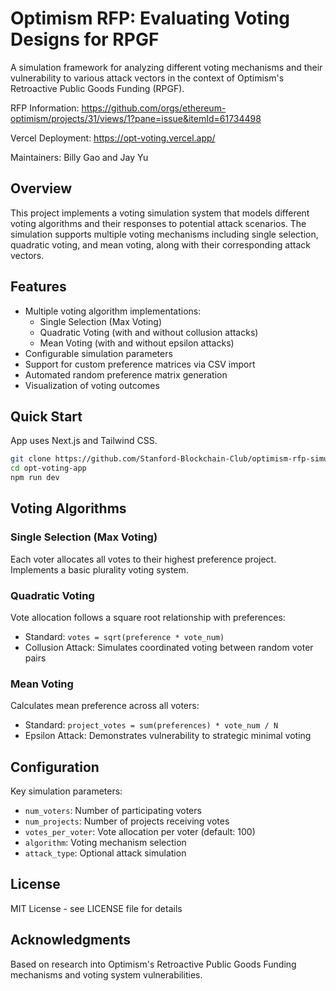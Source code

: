 # Optimism RFP: Evaluating Voting Designs for RPGF

A simulation framework for analyzing different voting mechanisms and their vulnerability to various attack vectors in the context of Optimism's Retroactive Public Goods Funding (RPGF).

RFP Information: https://github.com/orgs/ethereum-optimism/projects/31/views/1?pane=issue&itemId=61734498

Vercel Deployment: https://opt-voting.vercel.app/

Maintainers: Billy Gao and Jay Yu

## Overview

This project implements a voting simulation system that models different voting algorithms and their responses to potential attack scenarios. The simulation supports multiple voting mechanisms including single selection, quadratic voting, and mean voting, along with their corresponding attack vectors.

## Features

- Multiple voting algorithm implementations:
  - Single Selection (Max Voting)
  - Quadratic Voting (with and without collusion attacks)
  - Mean Voting (with and without epsilon attacks)
- Configurable simulation parameters
- Support for custom preference matrices via CSV import
- Automated random preference matrix generation
- Visualization of voting outcomes

## Quick Start

App uses Next.js and Tailwind CSS.

```bash
git clone https://github.com/Stanford-Blockchain-Club/optimism-rfp-simulation
cd opt-voting-app
npm run dev
```

## Voting Algorithms

### Single Selection (Max Voting)
Each voter allocates all votes to their highest preference project. Implements a basic plurality voting system.

### Quadratic Voting
Vote allocation follows a square root relationship with preferences:
- Standard: `votes = sqrt(preference * vote_num)`
- Collusion Attack: Simulates coordinated voting between random voter pairs

### Mean Voting
Calculates mean preference across all voters:
- Standard: `project_votes = sum(preferences) * vote_num / N`
- Epsilon Attack: Demonstrates vulnerability to strategic minimal voting

## Configuration

Key simulation parameters:

- `num_voters`: Number of participating voters
- `num_projects`: Number of projects receiving votes
- `votes_per_voter`: Vote allocation per voter (default: 100)
- `algorithm`: Voting mechanism selection
- `attack_type`: Optional attack simulation

## License

MIT License - see LICENSE file for details

## Acknowledgments

Based on research into Optimism's Retroactive Public Goods Funding mechanisms and voting system vulnerabilities.